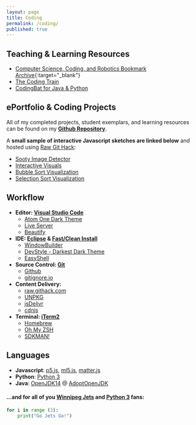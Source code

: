 ```yaml
---
layout: page
title: Coding
permalink: /coding/
published: true
---
```


## Teaching & Learning Resources
- [Computer Science, Coding, and Robotics Bookmark Archive](/media/compsci_bookmarks.html){:target="_blank"}
- [The Coding Train](https://thecodingtrain.com/)
- [CodingBat for Java & Python](https://codingbat.com/python)

## ePortfolio & Coding Projects
All of my completed projects, student exemplars, and learning resources can be found on my **[Github Repository](https://github.com/mvpoirier/)**.

A **small sample of interactive Javascript sketches are linked below** and hosted using [Raw Git Hack](https://raw.githack.com/):

- [Sooty Image Detector](https://raw.githack.com/mvpoirier/Javascript/master/sootyDetector/index.html)
- [Interactive Visuals](https://raw.githack.com/mvpoirier/Javascript/master/squareCircle/index.html)
- [Bubble Sort Visualization](https://raw.githack.com/mvpoirier/Javascript/master/sortingVisualization/bubbleSort.html)
- [Selection Sort Visualization](https://raw.githack.com/mvpoirier/Javascript/master/sortingVisualization/selectionSort.html)



## Workflow
- **Editor: [Visual Studio Code](https://code.visualstudio.com/)**
    - [Atom One Dark Theme](https://marketplace.visualstudio.com/items?itemName=akamud.vscode-theme-onedark)
    - [Live Server](https://marketplace.visualstudio.com/items?itemName=ritwickdey.LiveServer)
    - [Beautify](https://marketplace.visualstudio.com/items?itemName=HookyQR.beautify)
- **IDE: [Eclipse](https://www.eclipse.org/downloads/) & [Fast/Clean Install](https://gist.github.com/mvpoirier/90e3e2d7aa55ec78902f63416f147fde)**
    - [WindowBuilder](https://www.eclipse.org/windowbuilder/)
    - [DevStyle - Darkest Dark Theme](https://www.genuitec.com/products/devstyle/)
    - [EasyShell](marketplace.eclipse.org/content/easyshell)
- **Source Control: [Git](https://git-scm.com/)**
    - [Github](https://github.com/)
    - [gitignore.io](https://gitignore.io/)
- **Content Delivery:**
    - [raw.githack.com](https://raw.githack.com/)
    - [UNPKG](https://unpkg.com/)
    - [jsDelivr](https://www.jsdelivr.com/)
    - [cdnjs](https://cdnjs.com/)
- **Terminal: [iTerm2](https://www.iterm2.com/)**
    - [Homebrew](https://brew.sh/)
    - [Oh My ZSH](https://ohmyz.sh/)
    - [SDKMAN!](https://sdkman.io/)



## Languages
- **Javascript**: [p5.js](https://p5js.org/), [ml5.js](https://ml5js.org/), [matter.js](https://brm.io/matter-js/)
- **Python**: [Python 3](https://www.python.org/downloads/)
- **Java**: [OpenJDK14](https://openjdk.java.net/) @ [AdoptOpenJDK](https://adoptopenjdk.net/)

<!--
<iframe 
width="525" height="525"
frameborder="0" 
src="https://raw.githack.com/mvpoirier/Javascript/master/squareCircle/index.html">
</iframe>

- Visualizing the `Bubble Sort` algorithm:
<iframe 
width="825" height="250"
frameborder="0" 
src="https://raw.githack.com/mvpoirier/Javascript/master/sortingVisualization/bubbleSort.html">
</iframe>

- Visualizing the `Selection Sort` algorithm:
<iframe 
width="825" height="250"
frameborder="0" 
src="https://raw.githack.com/mvpoirier/Javascript/master/sortingVisualization/selectionSort.html">
</iframe>
-->

#### ...and for all of you [Winnipeg Jets](https://www.nhl.com/jets) and [Python 3](https://www.python.org/downloads/) fans:
```python
for i in range (3):
    print("Go Jets Go!")
```